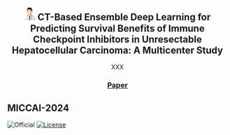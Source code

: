 <p align="center">
  <h2 align="center"><img width="5%" src="./fig/logo.png" /> CT-Based Ensemble Deep Learning for Predicting Survival Benefits of Immune Checkpoint Inhibitors in Unresectable Hepatocellular Carcinoma: A Multicenter Study</h2>
  <p align="center">
  XXX
  </p>
  <h3 align="center"><a href="https://arxiv.org/abs/2405.11976">Paper</a>
  <!-- <div align="center"></div> -->
</p>

## MICCAI-2024
![Official](https://img.shields.io/badge/Official-Yes-blue)
[![License](https://img.shields.io/badge/License-MIT-blue.svg)](LICENSE)
